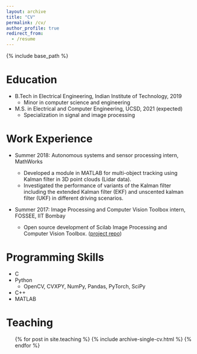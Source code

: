 ```yaml
---
layout: archive
title: "CV"
permalink: /cv/
author_profile: true
redirect_from:
  - /resume
---
```


{% include base_path %}

Education
======
* B.Tech in Electrical Engineering, Indian Institute of Technology, 2019
  * Minor in computer science and engineering
* M.S. in Electrical and Computer Engineering, UCSD, 2021 (expected)
  * Specialization in signal and image processing 

Work Experience
======
* Summer 2018: Autonomous systems and sensor processing intern, MathWorks
  * Developed a module in MATLAB for multi-object tracking using Kalman filter in 3D point clouds (Lidar data).
  * Investigated the performance of variants of the Kalman filter including the extended Kalman filter (EKF) and unscented kalman filter (UKF) in different driving scenarios.

* Summer 2017: Image Processing and Computer Vision Toolbox intern, FOSSEE, IIT Bombay
  * Open source development of Scilab Image Processing and Computer Vision Toolbox. ([project repo](https://github.com/avinashr175/FOSSEE-Image-Processing-Toolbox))
  
Programming Skills
======
* C 
* Python 
  * OpenCV, CVXPY, NumPy, Pandas, PyTorch, SciPy
* C++
* MATLAB

<!---
Publications
======
  <ul>{% for post in site.publications %}
    {% include archive-single-cv.html %}
  {% endfor %}</ul>
-->
  
<!---
Talks
======
  <ul>{% for post in site.talks %}
    {% include archive-single-talk-cv.html %}
  {% endfor %}</ul>
-->

Teaching
======
  <ul>{% for post in site.teaching %}
    {% include archive-single-cv.html %}
  {% endfor %}</ul>
  
